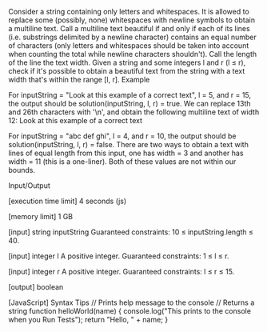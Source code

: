 Consider a string containing only letters and whitespaces. It is allowed to replace some (possibly, none) whitespaces with newline symbols to obtain a multiline text. Call a multiline text beautiful if and only if each of its lines (i.e. substrings delimited by a newline character) contains an equal number of characters (only letters and whitespaces should be taken into account when counting the total while newline characters shouldn't). Call the length of the line the text width.
Given a string and some integers l and r (l ≤ r), check if it's possible to obtain a beautiful text from the string with a text width that's within the range [l, r].
Example


For inputString = "Look at this example of a correct text", l = 5, and r = 15, the output should be
solution(inputString, l, r) = true.
We can replace 13th and 26th characters with '\n', and obtain the following multiline text of width 12:
Look at this
example of a
correct text



For inputString = "abc def ghi", l = 4, and r = 10, the output should be
solution(inputString, l, r) = false.
There are two ways to obtain a text with lines of equal length from this input, one has width = 3 and another has width = 11 (this is a one-liner). Both of these values are not within our bounds.


Input/Output


[execution time limit] 4 seconds (js)


[memory limit] 1 GB


[input] string inputString
Guaranteed constraints:
10 ≤ inputString.length ≤ 40.


[input] integer l
A positive integer.
Guaranteed constraints:
1 ≤ l ≤ r.


[input] integer r
A positive integer.
Guaranteed constraints:
l ≤ r ≤ 15.


[output] boolean


[JavaScript] Syntax Tips
// Prints help message to the console
// Returns a string
function helloWorld(name) {
    console.log("This prints to the console when you Run Tests");
    return "Hello, " + name;
}


